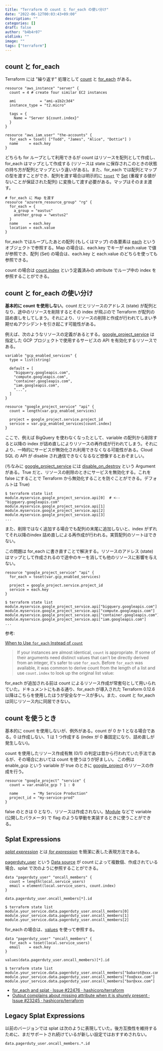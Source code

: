 ```yaml
---
title: "Terraform の count と for_each の使い分け"
date: "2022-06-12T00:03:43+09:00"
description: ""
categories: []
draft: false
author: "b4b4r07"
oldlink: ""
image: ""
tags: ["terraform"]
---
```


## count と for_each

Terraform には "繰り返す" 処理として [count](https://www.terraform.io/language/meta-arguments/count) と [for_each](https://www.terraform.io/language/meta-arguments/for_each) がある。

```hcl
resource "aws_instance" "server" {
  count = 4 # create four similar EC2 instances

  ami           = "ami-a1b2c3d4"
  instance_type = "t2.micro"

  tags = {
    Name = "Server ${count.index}"
  }
}
```

```hcl
resource "aws_iam_user" "the-accounts" {
  for_each = toset( ["Todd", "James", "Alice", "Dottie"] )
  name     = each.key
}
```

どちらも for ループとして利用できるが count はリソースを配列として作成し、for_each はマップとして作成する (リソースは state に保存されこのときの状態の持ち方が配列とマップという違いがある)。また、for_each では配列とマップの型を渡すことができ、配列を渡す場合は明示的に [`toset`](https://www.terraform.io/language/functions/toset) で [Set](https://www.terraform.io/language/expressions/type-constraints#collection-types) (重複する値がないことが保証された配列) に変換して渡す必要がある。マップはそのまま渡す。

```hcl
# for_each に Map を渡す
resource "azurerm_resource_group" "rg" {
  for_each = {
    a_group = "eastus"
    another_group = "westus2"
  }
  name     = each.key
  location = each.value
}
```

for_each ではループしたあとの配列 (もしくはマップ) の各要素は [each](https://www.terraform.io/language/meta-arguments/for_each#the-each-object) というオブジェクトで参照する。Map の場合は、each.key でキーが each.value で値が参照でき、配列 (Set) の場合は、each.key と each.value のどちらを使っても参照できる。

count の場合は [count.index](https://www.terraform.io/language/meta-arguments/count#count-index) という定義済みの attribute でループ中の index を参照することができる。

## count と for_each の使い分け

**基本的に count を使用しない**。count だとリソースのアドレス (state) が配列となり、途中のリソースを削除するとその index が飛ぶので Terraform が配列の詰め直しをしてしまう。それにより、リソースの削除と作成が行われてしまい予期せぬアクシデントを引き起こす可能性がある。

例えば、次のようなリソースの定義があるとする。[google_project_service](https://registry.terraform.io/providers/hashicorp/google/latest/docs/resources/google_project_service) は指定した GCP プロジェクトで使用するサービスの API を有効化するリソースである。


```hcl
variable "gcp_enabled_services" {
  type = list(string)

  default = [
    "bigquery.googleapis.com",
    "compute.googleapis.com",
    "container.googleapis.com",
    "iam.googleapis.com",
    "...",
  ]
}

resource "google_project_service" "api" {
  count = length(var.gcp_enabled_services)

  project = google_project.service.project_id
  service = var.gcp_enabled_services[count.index]
}
```

ここで、例えば BigQuery を使わなくなったとして、variable の配列から削除すると以降の index が詰め直しによりリソースの再作成が行われてしまう。それにより、一時的にサービスが無効化され利用できなくなる可能性がある。Cloud SQL の API が disable され通信できなくなるなど想像するとおぞましい。

(ちなみに [google_project_service](https://registry.terraform.io/providers/hashicorp/google/latest/docs/resources/google_project_service) には [disable_on_destroy](https://registry.terraform.io/providers/hashicorp/google/latest/docs/resources/google_project_service#disable_on_destroy) という Argument がある。True だと、リソースの削除のときにサービスを無効化する。これを false にすることで Terraform から無効化することを防ぐことができる。デフォルトは True)

```console
$ terraform state list
module.myservice.google_project_service.api[0]  # <-- "bigquery.googleapis.com"
module.myservice.google_project_service.api[1]
module.myservice.google_project_service.api[2]
module.myservice.google_project_service.api[3]
...
```

また、削除ではなく追加する場合でも配列の末尾に追加しないと、index がずれてそれ以降のindex 詰め直しによる再作成が行われる。実質配列のソートはできない。

この問題は for_each に書き直すことで解決する。リソースのアドレス (state) はマップとして作成されるので途中のキーを消しても他のリソースに影響を与えない。

```hcl
resource "google_project_service" "api" {
  for_each = toset(var.gcp_enabled_services)

  project = google_project.service.project_id
  service = each.key
}
```

```console
$ terraform state list
module.myservice.google_project_service.api["bigquery.googleapis.com"]
module.myservice.google_project_service.api["compute.googleapis.com"]
module.myservice.google_project_service.api["container.googleapis.com"]
module.myservice.google_project_service.api["iam.googleapis.com"]
...
```

参考:

[When to Use `for_each` Instead of `count`](https://www.terraform.io/language/meta-arguments/count#when-to-use-for_each-instead-of-count)

> If your instances are almost identical, `count` is appropriate. If some of their arguments need distinct values that can't be directly derived from an integer, it's safer to use `for_each`.
> Before `for_each` was available, it was common to derive count from the length of a list and use `count.index` to look up the original list value:

for_each が追加される前は count によるリソース作成が常套句として用いられていた。ドキュメントにもある通り、for_each が導入された Terraform 0.12.6 以降はこちらを使用したほうが安全なケースが多い。また、count と for_each は同じリソース内に同居できない。


## count を使うとき

基本的に count を使用しないが、例外がある。count が 0 か 1 となる場合である。0 は作成しない、1 は 1 つ作成する (index が 0 番固定になり、詰め直しが発生しない)。

count を使用したリソース作成有無 (0/1) の判定は昔から行われていた手法であるが、その場合においては count を使うほうが好ましい。
この例は enable_gcp という variable が true のときに [google_project](https://registry.terraform.io/providers/hashicorp/google/latest/docs/resources/google_project) のリソースの作成を行う。

```hcl
resource "google_project" "service" {
  count = var.enable_gcp ? 1 : 0

  name       = "My Service Production"
  project_id = "my-service-prod"
}
```

false のときは 0 となり、リソースは作成されない。[Module](https://www.terraform.io/language/modules/syntax) などで variable (公開したパラメータ) で flag のような挙動を実装するときに使うことができる。

## Splat Expressions

[_splat expression_](https://www.terraform.io/language/expressions/splat) とは [_for expression_](https://www.terraform.io/language/expressions/for) を簡潔に表した表現方法である。

[pagerduty_user](https://registry.terraform.io/providers/PagerDuty/pagerduty/latest/docs/data-sources/user) という [Data source](https://www.terraform.io/language/data-sources) が count によって複数個、作成されている場合、splat で次のように参照することができる。

```hcl
data "pagerduty_user" "oncall_members" {
  count = length(local.service_users)
  email = element(local.service_users, count.index)
}
```

```hcl
data.pagerduty_user.oncall_members[*].id
```

```console
$ terraform state list
module.your_service.data.pagerduty_user.oncall_members[0]
module.your_service.data.pagerduty_user.oncall_members[1]
module.your_service.data.pagerduty_user.oncall_members[2]
```

for_each の場合は、[values](https://www.terraform.io/language/functions/values) を使って参照する。

```hcl
data "pagerduty_user" "oncall_members" {
  for_each = toset(local.service_users)
  email    = each.key
}
```

```hcl
values(data.pagerduty_user.oncall_members)[*].id
```

```console
$ terraform state list
module.your_service.data.pagerduty_user.oncall_members["babarot@xxx.com"]
module.your_service.data.pagerduty_user.oncall_members["foo@xxx.com"]
module.your_service.data.pagerduty_user.oncall_members["bar@xxx.com"]
```

- [for_each and splat · Issue #22476 · hashicorp/terraform](https://github.com/hashicorp/terraform/issues/22476)
- [Output complains about missing attribute when it is shurely present · Issue #23245 · hashicorp/terraform](https://github.com/hashicorp/terraform/issues/23245)

## Legacy Splat Expressions

以前のバージョンでは splat は次のように表現していた。後方互換性を維持するために、まだサポートされ続けているが新しい設定ではおすすめされない。

```hcl
data.pagerduty_user.oncall_members.*.id
```
